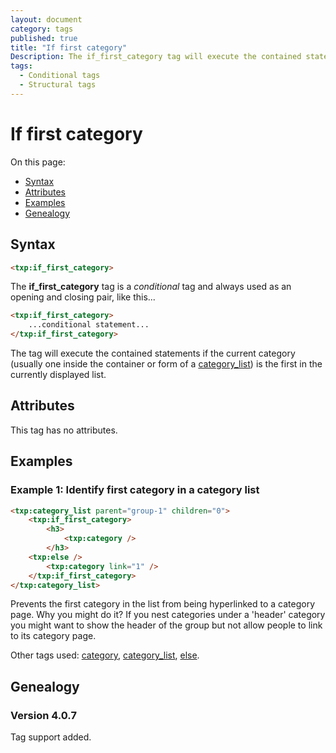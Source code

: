 ```yaml
---
layout: document
category: tags
published: true
title: "If first category"
Description: The if_first_category tag will execute the contained statements if the current category is the first in the list.
tags:
  - Conditional tags
  - Structural tags
---
```


# If first category

On this page:

* [Syntax](#syntax)
* [Attributes](#attributes)
* [Examples](#examples)
* [Genealogy](#genealogy)

## Syntax

~~~ html
<txp:if_first_category>
~~~

The **if_first_category** tag is a *conditional* tag and always used as an opening and closing pair, like this...

~~~ html
<txp:if_first_category>
    ...conditional statement...
</txp:if_first_category>
~~~

The tag will execute the contained statements if the current category (usually one inside the container or form of a [category_list](category-list)) is the first in the currently displayed list.

## Attributes

This tag has no attributes.

## Examples

### Example 1: Identify first category in a category list

~~~ html
<txp:category_list parent="group-1" children="0">
    <txp:if_first_category>
        <h3>
            <txp:category />
        </h3>
    <txp:else />
        <txp:category link="1" />
    </txp:if_first_category>
</txp:category_list>
~~~

Prevents the first category in the list from being hyperlinked to a category page. Why you might do it? If you nest categories under a 'header' category you might want to show the header of the group but not allow people to link to its category page.

Other tags used: [category](category), [category_list](category-list), [else](else).

## Genealogy

### Version 4.0.7

Tag support added.
